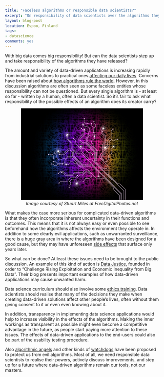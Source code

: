 ```yaml
---
title: "Faceless algorithms or responsible data scientists?"
excerpt: "On responsibility of data scientists over the algorithms they create"
layout: blog-post
location: Espoo, Finland
tags:
- datascience
comments: yes
---
```


With big data comes big responsibility! But can the data scientists step up and take responsibility of the algorithms they have released?


The amount and variety of data-driven applications is increasing rapidly from industrial solutions to practical ones [affecting our daily lives](http://www.theguardian.com/commentisfree/2015/may/29/big-data-purchase-history-charge-you-more-money). Concerns have been raised about [how algorithms rule the world](http://www.theguardian.com/science/2013/jul/01/how-algorithms-rule-world-nsa). However, in this discussion algorithms are often seen as some faceless entities whose responsibility can not be questioned. But every single algorithm is - at least so far - written by a human, often a data scientist. So it’s fair to ask what responsibility of the possible effects of an algorithm does its creator carry?

<center>
<img src="/blog/figs/2015-06-17-datascience-responsibility/ID-100277011.jpg" alt="Branching Out Background Means Data Output And Internet" width="400">

<br>
<em>Image courtesy of Stuart Miles at FreeDigitalPhotos.net</em>
</center>

What makes the case more serious for complicated data-driven algorithms is that they often incorporate inherent uncertainty in their functions and outcomes. This means that it is not always easy or even possible to see beforehand how the algorithms affects the environment they operate in. In addition to some clearly evil applications, such as unwarranted surveillance, there is a huge gray area in where the algorithms have been designed for a good cause, but they may have unforeseen [side effects](http://mathbabe.org/2014/10/20/big-datas-disparate-impact/) that surface only years later.

So what can be done? At least these issues need to be brought to the public discussion. An example of this kind of action is [Data Justice](http://www.datajustice.org), founded in order to “Challenge Rising Exploitation and Economic Inequality from Big Data”. Their blog presents important examples of how data-driven applications may cause unwanted harm. 

Data science curriculum should also involve some [ethics training](http://www.informationweek.com/big-data/big-data-analytics/data-scientists-want-big-data-ethics-standards/d/d-id/1315798). Data scientists should realise that many of the decisions they make when creating data-driven solutions affect other people’s lives, often without them giving consent to it or even even knowing about it. 


In addition, transparency in implementing data science applications would help to increase visibility in the effects of the algorithms. Making the inner workings as transparent as possible might even become a competitive advantage in the future, as people start paying more attention to these issues. The effects of data-driven applications to the end-users could also be part of the usability testing procedure.

Also [algorithmic angels](http://techcrunch.com/2015/04/18/we-need-algorithmic-angels/) 
and other kinds of [watchdogs](http://www.newscientist.com/article/mg22530073.500-living-with-the-algorithms-that-run-our-lives.html) have been proposed to protect us from evil algorithms. Most of all, we need responsible data scientists to realise their powers, actively discuss improvements, and step up for a future where data-driven algorithms remain our tools, not our masters.

